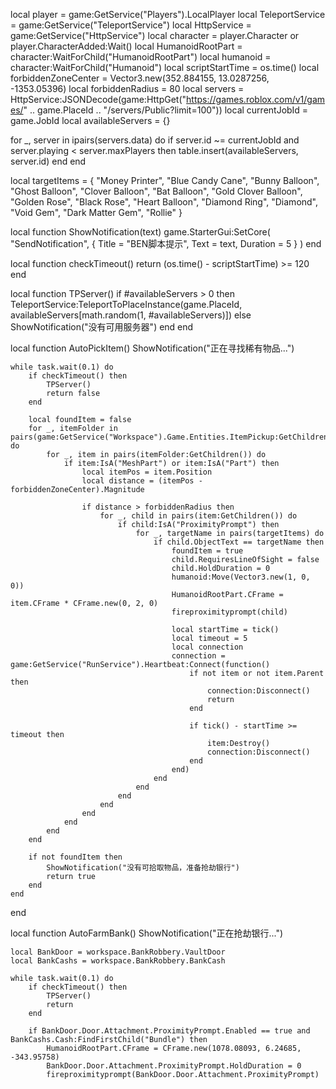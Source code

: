 local player = game:GetService("Players").LocalPlayer
local TeleportService = game:GetService("TeleportService")
local HttpService = game:GetService("HttpService")
local character = player.Character or player.CharacterAdded:Wait()
local HumanoidRootPart = character:WaitForChild("HumanoidRootPart")
local humanoid = character:WaitForChild("Humanoid")
local scriptStartTime = os.time()
local forbiddenZoneCenter = Vector3.new(352.884155, 13.0287256, -1353.05396)
local forbiddenRadius = 80
local servers = HttpService:JSONDecode(game:HttpGet("https://games.roblox.com/v1/games/" .. game.PlaceId .. "/servers/Public?limit=100"))
local currentJobId = game.JobId
local availableServers = {}

for _, server in ipairs(servers.data) do
    if server.id ~= currentJobId and server.playing < server.maxPlayers then
        table.insert(availableServers, server.id)
    end
end

local targetItems = {
    "Money Printer",
    "Blue Candy Cane",
    "Bunny Balloon",
    "Ghost Balloon",
    "Clover Balloon",
    "Bat Balloon",
    "Gold Clover Balloon",
    "Golden Rose",
    "Black Rose",
    "Heart Balloon",
    "Diamond Ring",
    "Diamond",
    "Void Gem",
    "Dark Matter Gem",
    "Rollie"
}

local function ShowNotification(text)
    game.StarterGui:SetCore(
        "SendNotification",
        {
            Title = "BEN脚本提示",
            Text = text,
            Duration = 5
        }
    )
end

local function checkTimeout()
    return (os.time() - scriptStartTime) >= 120
end

local function TPServer()
    if #availableServers > 0 then
        TeleportService:TeleportToPlaceInstance(game.PlaceId, availableServers[math.random(1, #availableServers)])
    else
        ShowNotification("没有可用服务器")
    end
end

local function AutoPickItem()
    ShowNotification("正在寻找稀有物品...")

    while task.wait(0.1) do
        if checkTimeout() then
            TPServer()
            return false
        end

        local foundItem = false
        for _, itemFolder in pairs(game:GetService("Workspace").Game.Entities.ItemPickup:GetChildren()) do
            for _, item in pairs(itemFolder:GetChildren()) do
                if item:IsA("MeshPart") or item:IsA("Part") then
                    local itemPos = item.Position
                    local distance = (itemPos - forbiddenZoneCenter).Magnitude
        
                    if distance > forbiddenRadius then
                        for _, child in pairs(item:GetChildren()) do
                            if child:IsA("ProximityPrompt") then
                                for _, targetName in pairs(targetItems) do
                                    if child.ObjectText == targetName then
                                        foundItem = true
                                        child.RequiresLineOfSight = false
                                        child.HoldDuration = 0
                                        humanoid:Move(Vector3.new(1, 0, 0))
                                        HumanoidRootPart.CFrame = item.CFrame * CFrame.new(0, 2, 0)
                                        fireproximityprompt(child)
                                        
                                        local startTime = tick()
                                        local timeout = 5
                                        local connection
                                        connection = game:GetService("RunService").Heartbeat:Connect(function()
                                            if not item or not item.Parent then
                                                connection:Disconnect()
                                                return
                                            end
                                            
                                            if tick() - startTime >= timeout then
                                                item:Destroy()
                                                connection:Disconnect()
                                            end
                                        end)
                                    end
                                end
                            end
                        end
                    end
                end
            end
        end

        if not foundItem then
            ShowNotification("没有可拾取物品，准备抢劫银行")
            return true
        end
    end
end

local function AutoFarmBank()
    ShowNotification("正在抢劫银行...")

    local BankDoor = workspace.BankRobbery.VaultDoor
    local BankCashs = workspace.BankRobbery.BankCash

    while task.wait(0.1) do
        if checkTimeout() then
            TPServer()
            return
        end

        if BankDoor.Door.Attachment.ProximityPrompt.Enabled == true and BankCashs.Cash:FindFirstChild("Bundle") then
            HumanoidRootPart.CFrame = CFrame.new(1078.08093, 6.24685, -343.95758)
            BankDoor.Door.Attachment.ProximityPrompt.HoldDuration = 0
            fireproximityprompt(BankDoor.Door.Attachment.ProximityPrompt)

